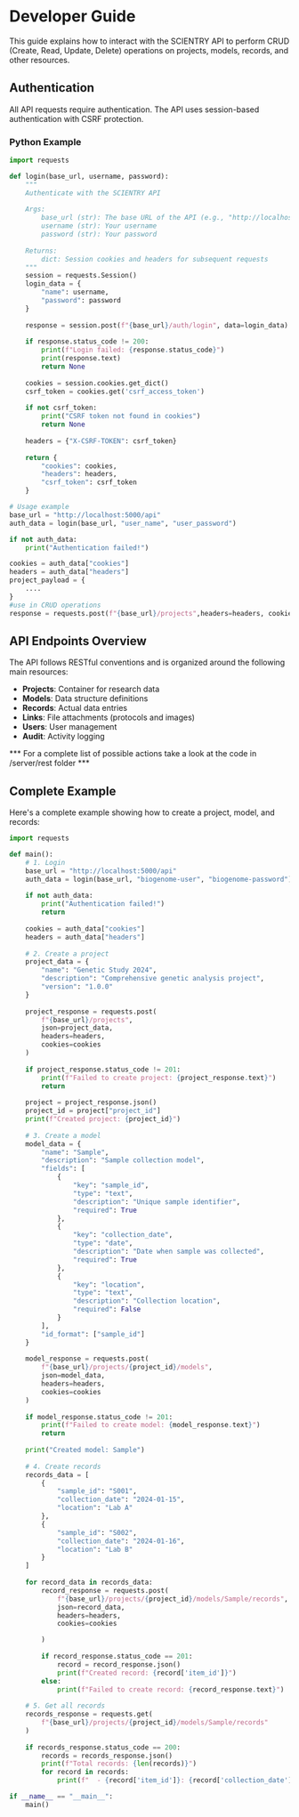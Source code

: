 # Developer Guide

This guide explains how to interact with the SCIENTRY API to perform CRUD (Create, Read, Update, Delete) operations on projects, models, records, and other resources.

## Authentication

All API requests require authentication. The API uses session-based authentication with CSRF protection.

### Python Example

```python
import requests

def login(base_url, username, password):
    """
    Authenticate with the SCIENTRY API
    
    Args:
        base_url (str): The base URL of the API (e.g., "http://localhost:5000/api")
        username (str): Your username
        password (str): Your password
    
    Returns:
        dict: Session cookies and headers for subsequent requests
    """
    session = requests.Session()
    login_data = {
        "name": username,
        "password": password
    }
    
    response = session.post(f"{base_url}/auth/login", data=login_data)
    
    if response.status_code != 200:
        print(f"Login failed: {response.status_code}")
        print(response.text)
        return None
    
    cookies = session.cookies.get_dict()
    csrf_token = cookies.get('csrf_access_token')
    
    if not csrf_token:
        print("CSRF token not found in cookies")
        return None
    
    headers = {"X-CSRF-TOKEN": csrf_token}
    
    return {
        "cookies": cookies,
        "headers": headers,
        "csrf_token": csrf_token
    }

# Usage example
base_url = "http://localhost:5000/api"
auth_data = login(base_url, "user_name", "user_password")

if not auth_data:
    print("Authentication failed!")

cookies = auth_data["cookies"]
headers = auth_data["headers"]
project_payload = {
    ....
}
#use in CRUD operations
response = requests.post(f"{base_url}/projects",headers=headers, cookies=cookies, data=project_payload)


```

## API Endpoints Overview

The API follows RESTful conventions and is organized around the following main resources:

- **Projects**: Container for research data
- **Models**: Data structure definitions
- **Records**: Actual data entries
- **Links**: File attachments (protocols and images)
- **Users**: User management
- **Audit**: Activity logging

*** For a complete list of possible actions take a look at the code in /server/rest folder ***

## Complete Example

Here's a complete example showing how to create a project, model, and records:

```python
import requests

def main():
    # 1. Login
    base_url = "http://localhost:5000/api"
    auth_data = login(base_url, "biogenome-user", "biogenome-password")
    
    if not auth_data:
        print("Authentication failed!")
        return
    
    cookies = auth_data["cookies"]
    headers = auth_data["headers"]
    
    # 2. Create a project
    project_data = {
        "name": "Genetic Study 2024",
        "description": "Comprehensive genetic analysis project",
        "version": "1.0.0"
    }
    
    project_response = requests.post(
        f"{base_url}/projects",
        json=project_data,
        headers=headers,
        cookies=cookies
    )
    
    if project_response.status_code != 201:
        print(f"Failed to create project: {project_response.text}")
        return
    
    project = project_response.json()
    project_id = project["project_id"]
    print(f"Created project: {project_id}")
    
    # 3. Create a model
    model_data = {
        "name": "Sample",
        "description": "Sample collection model",
        "fields": [
            {
                "key": "sample_id",
                "type": "text",
                "description": "Unique sample identifier",
                "required": True
            },
            {
                "key": "collection_date",
                "type": "date",
                "description": "Date when sample was collected",
                "required": True
            },
            {
                "key": "location",
                "type": "text",
                "description": "Collection location",
                "required": False
            }
        ],
        "id_format": ["sample_id"]
    }
    
    model_response = requests.post(
        f"{base_url}/projects/{project_id}/models",
        json=model_data,
        headers=headers,
        cookies=cookies
    )
    
    if model_response.status_code != 201:
        print(f"Failed to create model: {model_response.text}")
        return
    
    print("Created model: Sample")
    
    # 4. Create records
    records_data = [
        {
            "sample_id": "S001",
            "collection_date": "2024-01-15",
            "location": "Lab A"
        },
        {
            "sample_id": "S002",
            "collection_date": "2024-01-16",
            "location": "Lab B"
        }
    ]
    
    for record_data in records_data:
        record_response = requests.post(
            f"{base_url}/projects/{project_id}/models/Sample/records",
            json=record_data,
            headers=headers,
            cookies=cookies

        )
        
        if record_response.status_code == 201:
            record = record_response.json()
            print(f"Created record: {record['item_id']}")
        else:
            print(f"Failed to create record: {record_response.text}")
    
    # 5. Get all records
    records_response = requests.get(
        f"{base_url}/projects/{project_id}/models/Sample/records"
    )
    
    if records_response.status_code == 200:
        records = records_response.json()
        print(f"Total records: {len(records)}")
        for record in records:
            print(f"  - {record['item_id']}: {record['collection_date']}")

if __name__ == "__main__":
    main()
```
